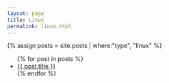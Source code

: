 ```yaml
---
layout: page
title: Linux
permalink: linux.html
---
```

{% assign posts = site.posts | where:"type", "linux" %}

<ul>
{% for post in posts %}
<li>
<a href="{{ post.url }}">{{ post.title }}</a>
</li>
{% endfor %}
<ul>
